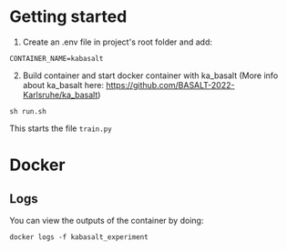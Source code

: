 # Getting started

1. Create an .env file in project's root folder and add:

```shell
CONTAINER_NAME=kabasalt
```

2. Build container and start docker container with ka_basalt (More info about ka_basalt here: https://github.com/BASALT-2022-Karlsruhe/ka_basalt)
```shell
sh run.sh
```
This starts the file `train.py`

# Docker 
## Logs
You can view the outputs of the container by doing:
```shell
docker logs -f kabasalt_experiment
```
